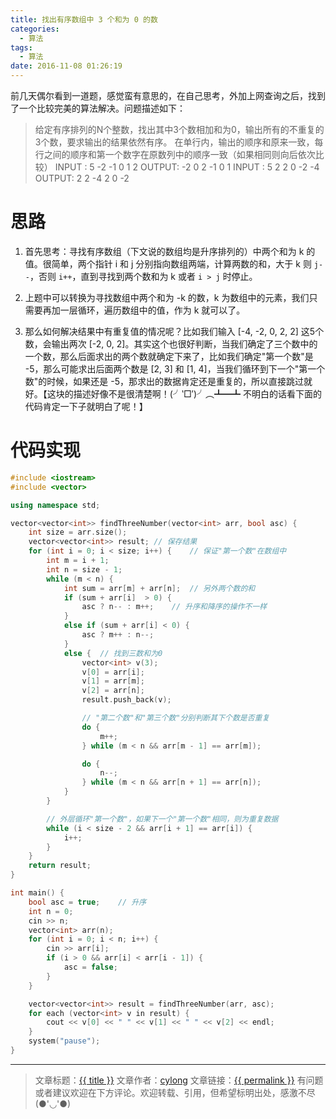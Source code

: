 ```yaml
---
title: 找出有序数组中 3 个和为 0 的数
categories:
  - 算法
tags:
  - 算法
date: 2016-11-08 01:26:19
---
```


前几天偶尔看到一道题，感觉蛮有意思的，在自己思考，外加上网查询之后，找到了一个比较完美的算法解决。问题描述如下：

>  给定有序排列的N个整数，找出其中3个数相加和为0，输出所有的不重复的3个数，要求输出的结果依然有序。
>  在单行内，输出的顺序和原来一致，每行之间的顺序和第一个数字在原数列中的顺序一致（如果相同则向后依次比较）
>  INPUT :
>  5
>  -2 -1 0 1 2
>  OUTPUT:
>  -2 0 2
>  -1 0 1
>  INPUT :
>  5
>  2 2 0 -2 -4
>  OUTPUT:
>  2 2 -4
>  2 0 -2

<!-- more -->

# 思路

1. 首先思考：寻找有序数组（下文说的数组均是升序排列的）中两个和为 k 的值。很简单，两个指针 i 和 j 分别指向数组两端，计算两数的和，大于 k 则 `j--`，否则 `i++`，直到寻找到两个数和为 k 或者 `i > j` 时停止。

2. 上题中可以转换为寻找数组中两个和为 -k 的数，k 为数组中的元素，我们只需要再加一层循环，遍历数组中的值，作为 k 就可以了。

3. 那么如何解决结果中有重复值的情况呢？比如我们输入 [-4, -2, 0, 2, 2] 这5个数，会输出两次 [-2, 0, 2]。其实这个也很好判断，当我们确定了三个数中的一个数，那么后面求出的两个数就确定下来了，比如我们确定"第一个数"是 -5，那么可能求出后面两个数是 [2, 3] 和 [1, 4]，当我们循环到下一个"第一个数"的时候，如果还是 -5，那求出的数据肯定还是重复的，所以直接跳过就好。【这块的描述好像不是很清楚啊！(╯‵□′)╯︵┻━┻ 不明白的话看下面的代码肯定一下子就明白了呢！】

# 代码实现

```c++
#include <iostream>
#include <vector>

using namespace std;

vector<vector<int>> findThreeNumber(vector<int> arr, bool asc) {
	int size = arr.size();
	vector<vector<int>> result;	// 保存结果
	for (int i = 0; i < size; i++) {	// 保证"第一个数"在数组中
		int m = i + 1;
		int n = size - 1;
		while (m < n) {
			int sum = arr[m] + arr[n];	// 另外两个数的和
			if (sum + arr[i]  > 0) {
				asc ? n-- : m++;	// 升序和降序的操作不一样
			}
			else if (sum + arr[i] < 0) {
				asc ? m++ : n--;
			}
			else {	// 找到三数和为0
				vector<int> v(3);
				v[0] = arr[i];
				v[1] = arr[m];
				v[2] = arr[n];
				result.push_back(v);

				// "第二个数"和"第三个数"分别判断其下个数是否重复
				do {
					m++;
				} while (m < n && arr[m - 1] == arr[m]);

				do {
					n--;
				} while (m < n && arr[n + 1] == arr[n]);
			}
		}

		// 外层循环"第一个数"，如果下一个"第一个数"相同，则为重复数据
		while (i < size - 2 && arr[i + 1] == arr[i]) {
			i++;
		}
	}
	return result;
}

int main() {
	bool asc = true;	// 升序
	int n = 0;
	cin >> n;
	vector<int> arr(n);
	for (int i = 0; i < n; i++) {
		cin >> arr[i];
		if (i > 0 && arr[i] < arr[i - 1]) {
			asc = false;
		}
	}

	vector<vector<int>> result = findThreeNumber(arr, asc);
	for each (vector<int> v in result) {
		cout << v[0] << " " << v[1] << " " << v[2] << endl;
	}
	system("pause");
}
```

---

> 文章标题：<a href='{{ permalink }}' title='{{ title }}' >{{ title }}</a>
> 文章作者：[cylong](http://www.cylong.com/about/ "cylong")
> 文章链接：<a href='{{ permalink }}' title='{{ title }}' >{{ permalink }}</a>
> 有问题或者建议欢迎在下方评论。欢迎转载、引用，但希望标明出处，感激不尽(●'◡'●)
